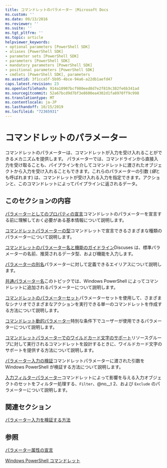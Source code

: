 ```yaml
---
title: コマンドレットのパラメーター |Microsoft Docs
ms.custom: ''
ms.date: 09/13/2016
ms.reviewer: ''
ms.suite: ''
ms.tgt_pltfrm: ''
ms.topic: article
helpviewer_keywords:
- optional parameters [PowerShell SDK]
- aliases [PowerShell SDK]
- parameter sets [PowerShell SDK]
- parameters [PowerShell SDK]
- mandatory parameters [PowerShell SDK]
- positional parameters [PowerShell SDK]
- cmdlets [PowerShell SDK], parameters
ms.assetid: 3f1cca5f-5b95-4bce-94a6-a22db1aefd47
caps.latest.revision: 23
ms.openlocfilehash: 914a10907bcf980eed8d7e2f819c382fe6b341ad
ms.sourcegitcommit: 52a67bcd9d7bf3e8600ea4302d1fa8970ff9c998
ms.translationtype: MT
ms.contentlocale: ja-JP
ms.lasthandoff: 10/15/2019
ms.locfileid: "72365931"
---
```

# <a name="cmdlet-parameters"></a>コマンドレットのパラメーター

コマンドレットのパラメーターは、コマンドレットが入力を受け入れることができるメカニズムを提供します。 パラメーターでは、コマンドラインから直接入力を受け取ることも、パイプラインを介してコマンドレットに渡されたオブジェクトから入力を受け入れることもできます。これらのパラメーターの引数 (*値*とも呼ばれます) は、コマンドレットが受け入れる入力を指定できます。アクションと、このコマンドレットによってパイプラインに返されるデータ。

## <a name="in-this-section"></a>このセクションの内容

[パラメーターとしてのプロパティの宣言](./declaring-properties-as-parameters.md)コマンドレットのパラメーターを宣言する前に理解しておく必要がある基本情報について説明します。

[コマンドレットパラメーターの型](./types-of-cmdlet-parameters.md)コマンドレットで宣言できるさまざまな種類のパラメーターについて説明します。

[コマンドレットのパラメーター名と機能のガイドライン](./standard-cmdlet-parameter-names-and-types.md)Discuses は、標準パラメーターの名前、推奨されるデータ型、および機能を入力します。

[パラメーターの別名](./parameter-aliases.md)パラメーターに対して定義できるエイリアスについて説明します。

[共通パラメーター名](./common-parameter-names.md)このトピックでは、Windows PowerShell によってコマンドレットに追加されるパラメーターについて説明します。

[コマンドレットのパラメーターセット](./cmdlet-parameter-sets.md)パラメーターセットを使用して、さまざまなシナリオでさまざまなアクションを実行できる単一のコマンドレットを作成する方法について説明します。

[コマンドレット動的パラメーター](./cmdlet-dynamic-parameters.md)特別な条件下でユーザーが使用できるパラメーターについて説明します。

[コマンドレットパラメーターでのワイルドカード文字のサポート](./supporting-wildcard-characters-in-cmdlet-parameters.md)リソースグループに対して実行されるコマンドレットを設計するときに、ワイルドカード文字のサポートを提供する方法について説明します。

[パラメーター入力の検証](./validating-parameter-input.md)コマンドレットパラメーターに渡された引数を Windows PowerShell が検証する方法について説明します。

[入力フィルターパラメーター](./input-filter-parameters.md)コマンドレットによって影響を与える入力オブジェクトのセットをフィルター処理する、`Filter`、@no__t 2、および `Exclude` のパラメーターについて説明します。

## <a name="related-sections"></a>関連セクション

[パラメーター入力を検証する方法](./how-to-validate-parameter-input.md)

## <a name="see-also"></a>参照

[パラメーター属性の宣言](./parameter-attribute-declaration.md)

[Windows PowerShell コマンドレット](./cmdlet-overview.md)
